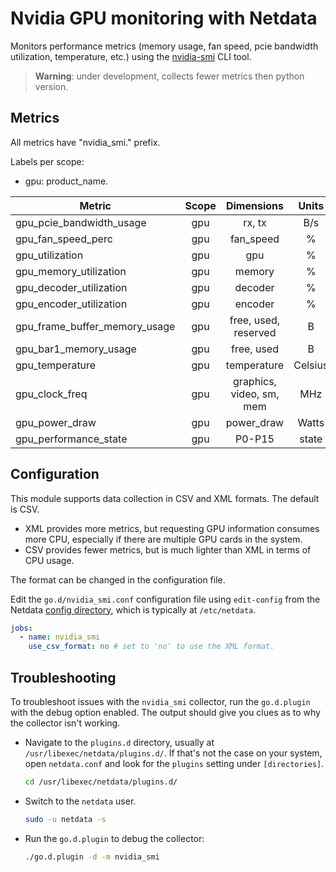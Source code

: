 <!--
title: "Nvidia GPU monitoring with Netdata"
custom_edit_url: "https://github.com/netdata/go.d.plugin/edit/master/modules/nvidia_smi/README.md"
description: "Monitors performance metrics using the nvidia-smi CLI tool."
sidebar_label: "nvidia_smi-go.d.plugin (Recommended)"
learn_status: "Published"
learn_topic_type: "References"
learn_rel_path: "References/Collectors references/Devices"
-->

# Nvidia GPU monitoring with Netdata

Monitors performance metrics (memory usage, fan speed, pcie bandwidth utilization, temperature, etc.)
using the [nvidia-smi](https://developer.nvidia.com/nvidia-system-management-interface) CLI tool.

> **Warning**: under development, collects fewer metrics then python version.

## Metrics

All metrics have "nvidia_smi." prefix.

Labels per scope:

- gpu: product_name.

| Metric                        | Scope |        Dimensions        |  Units  | XML | CSV |
|-------------------------------|:-----:|:------------------------:|:-------:|:---:|:---:|
| gpu_pcie_bandwidth_usage      |  gpu  |          rx, tx          |   B/s   | yes | no  |
| gpu_fan_speed_perc            |  gpu  |        fan_speed         |    %    | yes | yes |
| gpu_utilization               |  gpu  |           gpu            |    %    | yes | yes |
| gpu_memory_utilization        |  gpu  |          memory          |    %    | yes | yes |
| gpu_decoder_utilization       |  gpu  |         decoder          |    %    | yes | no  |
| gpu_encoder_utilization       |  gpu  |         encoder          |    %    | yes | no  |
| gpu_frame_buffer_memory_usage |  gpu  |   free, used, reserved   |    B    | yes | yes |
| gpu_bar1_memory_usage         |  gpu  |        free, used        |    B    | yes | no  |
| gpu_temperature               |  gpu  |       temperature        | Celsius | yes | yes |
| gpu_clock_freq                |  gpu  | graphics, video, sm, mem |   MHz   | yes | yes |
| gpu_power_draw                |  gpu  |        power_draw        |  Watts  | yes | yes |
| gpu_performance_state         |  gpu  |          P0-P15          |  state  | yes | yes |

## Configuration

This module supports data collection in CSV and XML formats. The default is CSV.

- XML provides more metrics, but requesting GPU information consumes more CPU, especially if there are multiple GPU
  cards in the system.
- CSV provides fewer metrics, but is much lighter than XML in terms of CPU usage.

The format can be changed in the configuration file.

Edit the `go.d/nvidia_smi.conf` configuration file using `edit-config` from the
Netdata [config directory](https://learn.netdata.cloud/docs/configure/nodes), which is typically at `/etc/netdata`.

```yaml
jobs:
  - name: nvidia_smi
    use_csv_format: no # set to 'no' to use the XML format.
```

## Troubleshooting

To troubleshoot issues with the `nvidia_smi` collector, run the `go.d.plugin` with the debug option enabled. The
output should give you clues as to why the collector isn't working.

- Navigate to the `plugins.d` directory, usually at `/usr/libexec/netdata/plugins.d/`. If that's not the case on
  your system, open `netdata.conf` and look for the `plugins` setting under `[directories]`.

  ```bash
  cd /usr/libexec/netdata/plugins.d/
  ```

- Switch to the `netdata` user.

  ```bash
  sudo -u netdata -s
  ```

- Run the `go.d.plugin` to debug the collector:

  ```bash
  ./go.d.plugin -d -m nvidia_smi
  ```
